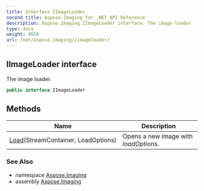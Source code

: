 ```yaml
---
title: Interface IImageLoader
second_title: Aspose.Imaging for .NET API Reference
description: Aspose.Imaging.IImageLoader interface. The image loader
type: docs
weight: 9650
url: /net/aspose.imaging/iimageloader/
---
```

## IImageLoader interface

The image loader.

```csharp
public interface IImageLoader
```

## Methods

| Name | Description |
| --- | --- |
| [Load](../../aspose.imaging/iimageloader/load/)(StreamContainer, LoadOptions) | Opens a new image with *loadOptions*. |

### See Also

* namespace [Aspose.Imaging](../../aspose.imaging/)
* assembly [Aspose.Imaging](../../)


